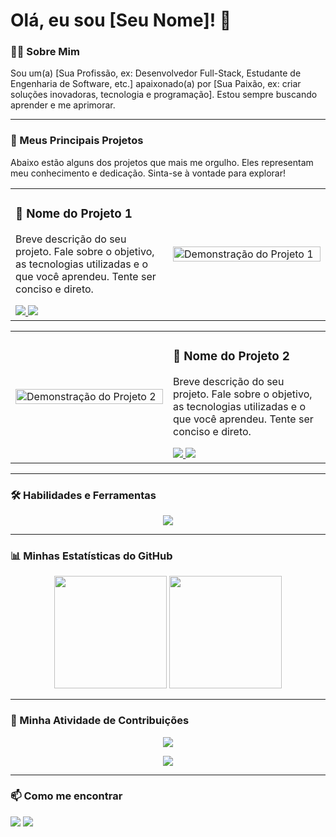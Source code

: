 # Olá, eu sou [Seu Nome]! 👋

### 👨‍💻 Sobre Mim
<p align="left">
  Sou um(a) [Sua Profissão, ex: Desenvolvedor Full-Stack, Estudante de Engenharia de Software, etc.] apaixonado(a) por [Sua Paixão, ex: criar soluções inovadoras, tecnologia e programação]. Estou sempre buscando aprender e me aprimorar.
</p>

---

### 🚀 Meus Principais Projetos
<p align="left">
  Abaixo estão alguns dos projetos que mais me orgulho. Eles representam meu conhecimento e dedicação. Sinta-se à vontade para explorar!
</p>

<table width="100%">
  <tr>
    <td width="50%">
      <h3 align="left">📌 Nome do Projeto 1</h3>
      <p align="left">
        Breve descrição do seu projeto. Fale sobre o objetivo, as tecnologias utilizadas e o que você aprendeu. Tente ser conciso e direto.
      </p>
      <div align="left">
        <a href="URL_PARA_O_REPOSITORIO_1" target="_blank">
          <img src="https://img.shields.io/badge/Código-000000?style=for-the-badge&logo=github&logoColor=white" />
        </a>
        <a href="URL_PARA_O_DEPLOY_1" target="_blank">
          <img src="https://img.shields.io/badge/Ver%20Online-4B8BBE?style=for-the-badge&logo=vercel&logoColor=white" />
        </a>
      </div>
    </td>
    <td width="50%">
      <a href="URL_PARA_O_DEPLOY_1" target="_blank">
        <img width="100%" src="URL_PARA_UMA_IMAGEM_OU_GIF_DO_PROJETO_1" alt="Demonstração do Projeto 1">
      </a>
    </td>
  </tr>
</table>

<table width="100%">
  <tr>
    <td width="50%">
      <a href="URL_PARA_O_DEPLOY_2" target="_blank">
        <img width="100%" src="URL_PARA_UMA_IMAGEM_OU_GIF_DO_PROJETO_2" alt="Demonstração do Projeto 2">
      </a>
    </td>
    <td width="50%">
      <h3 align="left">📌 Nome do Projeto 2</h3>
      <p align="left">
        Breve descrição do seu projeto. Fale sobre o objetivo, as tecnologias utilizadas e o que você aprendeu. Tente ser conciso e direto.
      </p>
      <div align="left">
        <a href="URL_PARA_O_REPOSITORIO_2" target="_blank">
          <img src="https://img.shields.io/badge/Código-000000?style=for-the-badge&logo=github&logoColor=white" />
        </a>
        <a href="URL_PARA_O_DEPLOY_2" target="_blank">
          <img src="https://img.shields.io/badge/Ver%20Online-4B8BBE?style=for-the-badge&logo=vercel&logoColor=white" />
        </a>
      </div>
    </td>
  </tr>
</table>

---

### 🛠️ Habilidades e Ferramentas
<p align="center">
  <img src="https://skillicons.dev/icons?i=js,ts,react,nextjs,nodejs,html,css,tailwind,styledcomponents,git,github" />
</p>

---

### 📊 Minhas Estatísticas do GitHub
<p align="center">
  <img height="180em" src="https://github-readme-stats.vercel.app/api?username=SEU-USUARIO&show_icons=true&theme=dracula&include_all_commits=true&count_private=true"/>
  <img height="180em" src="https://github-readme-stats.vercel.app/api/top-langs/?username=SEU-USUARIO&layout=compact&langs_count=7&theme=dracula"/>
</p>

---

### 🐍 Minha Atividade de Contribuições
<p align="center">
  <img src="https://github-readme-activity-graph.vercel.app/graph?username=SEU-USUARIO&theme=dracula&hide_border=true&area=true" />
</p>
<p align="center">
  <img src="https://github.com/joao00001/joao00001/blob/output/github-contribution-grid-snake.svg" />
</p>


---

### 📫 Como me encontrar
<p align="left">
  <a href="https://linkedin.com/in/SEU-USUARIO-DO-LINKEDIN" target="_blank"><img src="https://img.shields.io/badge/-LinkedIn-%230077B5?style=for-the-badge&logo=linkedin&logoColor=white" target="_blank"></a>
  <a href="mailto:SEU-EMAIL@exemplo.com"><img src="https://img.shields.io/badge/-Gmail-%23333?style=for-the-badge&logo=gmail&logoColor=white" target="_blank"></a>
</p>
